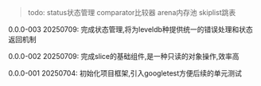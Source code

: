 > todo: status状态管理 comparator比较器 arena内存池 skiplist跳表

0.0.0-003
    20250709: 完成状态管理,将为leveldb种提供统一的错误处理和状态返回机制

0.0.0-002
    20250709: 完成slice的基础组件,是一种只读的对象操作,效率高

0.0.0-001
    20250704: 初始化项目框架,引入googletest方便后续的单元测试